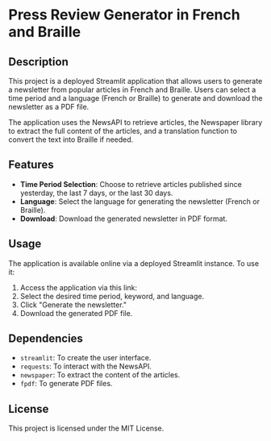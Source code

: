# Press Review Generator in French and Braille

## Description

This project is a deployed Streamlit application that allows users to generate a newsletter from popular articles in French and Braille. Users can select a time period and a language (French or Braille) to generate and download the newsletter as a PDF file.

The application uses the NewsAPI to retrieve articles, the Newspaper library to extract the full content of the articles, and a translation function to convert the text into Braille if needed.

## Features

- **Time Period Selection**: Choose to retrieve articles published since yesterday, the last 7 days, or the last 30 days.
- **Language**: Select the language for generating the newsletter (French or Braille).
- **Download**: Download the generated newsletter in PDF format.

## Usage

The application is available online via a deployed Streamlit instance. To use it:

1. Access the application via this link:
2. Select the desired time period, keyword, and language.
3. Click "Generate the newsletter."
4. Download the generated PDF file.

## Dependencies

- `streamlit`: To create the user interface.
- `requests`: To interact with the NewsAPI.
- `newspaper`: To extract the content of the articles.
- `fpdf`: To generate PDF files.

## License

This project is licensed under the MIT License. 

